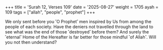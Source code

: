 +++
title = 'Surah 12, Verses 109'
date = '2025-08-27'
weight = 1705
ayah = 109
tags = ["allah", "people", "prophet"]
+++

We only sent before you ˹O Prophet˺ men inspired by Us from among the people of each society. Have the deniers not travelled through the land to see what was the end of those ˹destroyed˺ before them? And surely the ˹eternal˺ Home of the Hereafter is far better for those mindful ˹of Allah˺. Will you not then understand?
